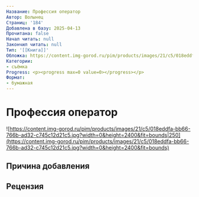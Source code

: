 ```yaml
---
Название: Профессия оператор
Автор: Волынец
Страниц: '184'
Добавлена в базу: 2025-04-13
Прочитана: false
Начал читать: null
Закончил читать: null
Тип: '[[Книга]]'
Обложка: https://content.img-gorod.ru/pim/products/images/21/c5/018eddfa-bb66-766b-ad32-c745c12d21c5.jpg?width=0&height=2400&fit=bounds
Категории:
- съёмка
Progress: <p><progress max=0 value=0></progress></p>
Формат:
- бумажная
---
```

# Профессия оператор

![https://content.img-gorod.ru/pim/products/images/21/c5/018eddfa-bb66-766b-ad32-c745c12d21c5.jpg?width=0&height=2400&fit=bounds|250](https://content.img-gorod.ru/pim/products/images/21/c5/018eddfa-bb66-766b-ad32-c745c12d21c5.jpg?width=0&height=2400&fit=bounds)

## Причина добавления


## Рецензия